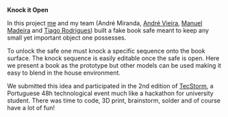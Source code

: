 <b>Knock it Open</b>

In this project <a href="https://www.linkedin.com/in/joserafaelcorreia/">me</a> and my team (André Miranda, <a href=https://www.linkedin.com/in/andr%C3%A9-vieira-05119613b/>André Vieira</a>, <a href="https://www.linkedin.com/in/manuel-madeira-5b717513b/">Manuel Madeira</a> and <a href="https://www.linkedin.com/in/tiago-rodrigues-4055ba136/">Tiago Rodrigues</a>) built a fake book safe meant to keep any small yet important object one possesses.

To unlock the safe one must knock a specific sequence onto the book surface. The knock sequence is easily editable once the safe is open.
Here we present a book as the prototype but other models can be used making it easy to blend in the house environment.

We submitted this idea and participated in the 2nd edition of <a href="http://www.tecstorm.pt/index.html">TecStorm</a>, a Portuguese 48h technological event much like a hackathon for university student. There was time to code, 3D print, brainstorm, solder and of course have a lot of fun!
